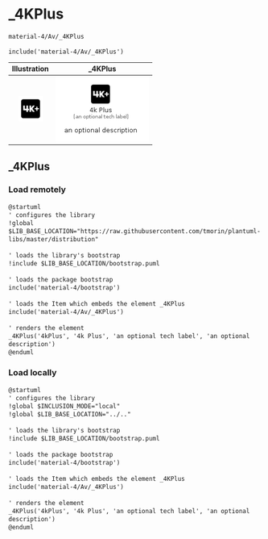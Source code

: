 # _4KPlus


```text
material-4/Av/_4KPlus
```

```text
include('material-4/Av/_4KPlus')
```



| Illustration | _4KPlus |
| :---: | :---: |
| ![illustration for Illustration](../../material-4/Av/_4KPlus.png) | ![illustration for _4KPlus](../../material-4/Av/_4KPlus.Local.png) |




## _4KPlus

### Load remotely
```plantuml
@startuml
' configures the library
!global $LIB_BASE_LOCATION="https://raw.githubusercontent.com/tmorin/plantuml-libs/master/distribution"

' loads the library's bootstrap
!include $LIB_BASE_LOCATION/bootstrap.puml

' loads the package bootstrap
include('material-4/bootstrap')

' loads the Item which embeds the element _4KPlus
include('material-4/Av/_4KPlus')

' renders the element
_4KPlus('4kPlus', '4k Plus', 'an optional tech label', 'an optional description')
@enduml
```

### Load locally
```plantuml
@startuml
' configures the library
!global $INCLUSION_MODE="local"
!global $LIB_BASE_LOCATION="../.."

' loads the library's bootstrap
!include $LIB_BASE_LOCATION/bootstrap.puml

' loads the package bootstrap
include('material-4/bootstrap')

' loads the Item which embeds the element _4KPlus
include('material-4/Av/_4KPlus')

' renders the element
_4KPlus('4kPlus', '4k Plus', 'an optional tech label', 'an optional description')
@enduml
```

